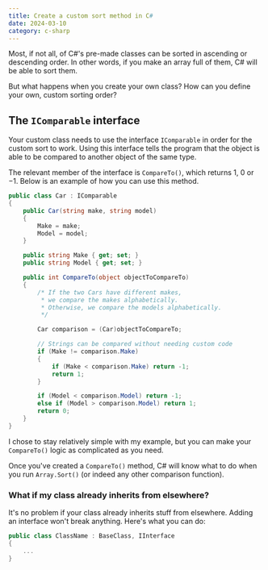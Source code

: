```yaml
---
title: Create a custom sort method in C#
date: 2024-03-10
category: c-sharp
---
```


Most, if not all, of C#'s pre-made classes can be sorted in ascending or descending order. In other words, if you make an array full of them, C# will be able to sort them.

But what happens when you create your own class? How can you define your own, custom sorting order?

## The `IComparable` interface

Your custom class needs to use the interface `IComparable` in order for the custom sort to work. Using this interface tells the program that the object is able to be compared to another object of the same type.

The relevant member of the interface is `CompareTo()`, which returns 1, 0 or &minus;1. Below is an example of how you can use this method.

```c#
public class Car : IComparable
{
    public Car(string make, string model)
    {
        Make = make;
        Model = model;
    }

    public string Make { get; set; }
    public string Model { get; set; }

    public int CompareTo(object objectToCompareTo)
    {
        /* If the two Cars have different makes,
         * we compare the makes alphabetically.
         * Otherwise, we compare the models alphabetically.
         */

        Car comparison = (Car)objectToCompareTo;

        // Strings can be compared without needing custom code
        if (Make != comparison.Make)
        {
            if (Make < comparison.Make) return -1;
            return 1;
        }

        if (Model < comparison.Model) return -1;
        else if (Model > comparison.Model) return 1;
        return 0;
    }
}
```

I chose to stay relatively simple with my example, but you can make your `CompareTo()` logic as complicated as you need.

Once you've created a `CompareTo()` method, C# will know what to do when you run `Array.Sort()` (or indeed any other comparison function).

### What if my class already inherits from elsewhere?

It's no problem if your class already inherits stuff from elsewhere. Adding an interface won't break anything. Here's what you can do:

```c#
public class ClassName : BaseClass, IInterface
{
    ...
}
```
